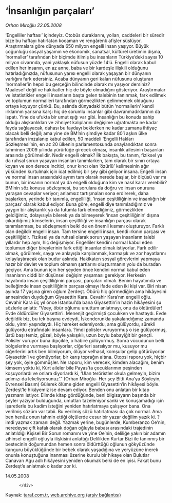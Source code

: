# ‘İnsanlığın parçaları’

*Orhan Miroğlu 22.05.2008*

<div class="yazi">‘Engelliler haftası’ içindeyiz. Otobüs duraklarını, yolları, caddeleri bir süredir bize bu haftayı hatırlatan kocaman ve rengârenk afişler süslüyor. 
Araştırmalara göre dünyada 650 milyon engelli insan yaşıyor. Büyük çoğunluğu sosyal yaşamın ve ekonomik, sanatsal, kültürel üretimin dışına, ‘normaller’ tarafından bir biçimde itilmiş bu insanların Türkiye’deki sayısı 10 milyon civarında, yani yaklaşık nüfusun yüzde 14’ü. 
Engelli olarak kabul edilen her insanın, en az anne, baba ve bir kardeşle ilişkili olduğunu hatırladığınızda, nüfusunun yarısı engelli olarak yaşayan bir dünyanın varlığını fark edersiniz.
Acaba dünyanın geri kalan nüfusunu oluşturan ‘normaller’in hepsi bu gerçeğin bilincinde olarak mı yaşıyor dersiniz? 
Maalesef değil ve hakikatler hiç de böyle olmadığını gösteriyor. Araştırmalar ve istatistikler engelli insanların başta gelen talebinin tanınmak, fark edilmek ve toplumun normalleri tarafından görmezlikten gelinmemek olduğunu ortaya koyuyor çünkü.
Bu, aslında dünyadaki bütün ‘normallerin’ kendi ırklarının yarısına karşı hiç de sorumlu insanlar gibi davranmadıklarının da ispatı. 
Yine de ufukta bir umut ışığı var gibi.
İnsanlığın bu konuda sahip olduğu alışkanlıkları ve zihniyet kalıplarını değişime uğratmakta ne kadar fayda sağlayacak, dahası bu faydayı beklerken ne kadar zamana ihtiyaç olacak belli değil; ama yine de BM’nin şimdiye kadar 80’i aşkın ülke tarafından imzalanıp kabul edilen, 50 maddeli ‘Engelli Hakları Sözleşmesi’nin, en az 20 ülkenin parlamentosunda onaylandıktan sonra tahminen 2009 yılında yürürlüğe girecek olması, insanlık ailesinin başarıları arasında görülmelidir. 
Nedir engelli olmak? 
İlk bakışta, bu tanım, fiziksel ya da ruhsal sorun yaşayan insanları tanımlarken, tam olarak bir sınırı ortaya koyan ve son derece incitici, onur kırıcı olan ‘özürlü’ kelimesinin ağır yükünden kurtulmak için icat edilmiş bir şey gibi geliyor insana.
Engelli insan ve normal insan arasındaki ayrım tam olarak nerede başlar, bir ölçüsü var mı bunun, bir insanın normal ya da engelli olduğuna kim ve nasıl karar verebilir? 
BM’nin söz konusu sözleşmesi, bu sorulara da doğru ve insan onuruna yaraşan cevaplar veriyor; anlamsız tartışmaları sona erdirerek, daha başlarken, yerinde bir tanımla, engelliliği, ‘insan çeşitliliğinin ve insanlığın bir parçası’ olarak kabul ediyor.
Buna göre, engelli diye tanımladığımız ve yaygın bir alışkanlık ya da tutumla fark etmediğimiz, görmezlikten geldiğimiz, dolayısıyla bilerek ya da bilmeyerek ‘insan çeşitliliğinin’ dışına çıkardığımız kimselerin, insan çeşitliliği ve insanlığın parçası olarak tanımlanması, bu sözleşmenin belki de en önemli kısmını oluşturuyor. 
Farklı olan değildir engelli insan. Tam tersine engelli insan, kendi ırkının parçası ve çeşitliliğidir. 
Fiziksel ya da ruhsal olarak sorun yaşayan insanların talebi yıllardır hep aynı, hiç değişmiyor. Engelliler kendini normal kabul eden toplumun diğer bireylerinin fark ettiği insanlar olmak istiyorlar. Fark edilir olmak, görülmek, saygı ve anlayışla karşılanmak, karmaşık ve zor hayatlarını kolaylaştıracak olan budur aslında. 
Hakikaten sosyal görevlerini yapmaya hazır bir devlet ve toplum olmanın şartlarını oluşturmanın yolu da buradan geçiyor.
Ama bunun için her şeyden önce kendini normal kabul eden insanların ciddi bir düşünsel değişim yaşaması gerekiyor. 
Herkesin hayatında insan çeşitliliğinin parçası, parçaları olmalı.
Benim hayatımda ve belleğimde insan çeşitliliğinin parçası olmayı ifade eden iki kişi var.
Biri nisan ayında 17 yaşına giren oğlum Zerdeşt. 
Öbürü hiç görmediğim ama hikâyesini annesinden duyduğum Giyasettin Kara.
Cevahir Kara’nın engelli oğlu. Cevahir Kara üç yıl önce İstanbul’da bana Giyasettin’in hazin hikâyesini şu sözlerle anlattı:
“Veey, öbür oğlumu unuttum anlatmayı, onu da öldürdüler! Evde öldürdüler Giyasettin’i. Menenjit geçirmişti çocukken ve hastaydı. Evde değildik biz, bu tek başına evdeydi, İskenderun’da yakalandığımız zamanda oldu, yirmi yaşındaydı. Hiç hareket edemiyordu, ama gülüyordu, sürekli gülüyordu etrafındaki insanlara. ?imdi polisler vuruyormuş o ise gülüyormuş, üstü başı temiz, güzel, böyle yakışıklı, uzun boylu babayiğit bir gençti. Polisler vuruyor buna dipçikle, o habire gülüyormuş. Sonra vücudunun belli bölgelerine vurmaya başlıyorlar, ciğerleri sarsılıyor mu, kusuyor mu ciğerlerini artık ben bilmiyorum, ölüyor velhasıl, komşular gelip götürüyorlar Giyasettin’i ve gömüyorlar, bir karış toprağın altına. Otopsi raporu yok, hiçbir şey yok, öyle gömmüşler. Ne raporu, kim verecek, kimden alacağım, benim kimsem yoktu ki, Kürt aileler bile Payas’ta çocuklarımın peşinden koşuyorlardı ve onlara diyorlardı ki, ‘Ulan teröristler okula gelmeyin, bizim adımızı da lekeliyorsunuz’.” (Orhan Miroğlu- Her şey Bitti Ana’ya Söyleyin, Evrensel Basım)
Gülerek ölüme giden engelli Giyasettin’in hikâyesi böyle. 
Zerdeşt’le hikâyemiz ise devam ediyor. Benden onu anlatan bir kitap yazmamı istiyor. Elimde kitap gördüğünde, beni bilgisayarın başında bir şeyler yazıyor bulduğunda, umutları tazeleniyor sanki ve konuşamadığı için işaretlerle bu kadim isteğini yeniden hatırlatmaya çalışıyor bana. 
Ona verilmiş sözüm var tabii. Bu verilmiş sözü hatırlatması da çok normal. 
Ama ben henüz onun tahmin ettiği ölçülerde cesur bir yazar değilim yazık ki.
?imdi yazmak zamanı değil.
Yazmak yerine, bugünlerde, Kumberanzo Oe’nin, neredeyse çift kafalı olarak doğan oğluyla babası arasındaki trajedinin anlatıldığı Kişisel Bir Sorun romanını ve yine Oe’nin, deliliğe yakın bir adamın zihinsel engelli oğluyla ilişkisini anlattığı Delilikten Kurtar Bizi ile tanınmış bir bestecinin doğumundan hemen sonra öldürttüğü oğlunun gökyüzünde kanguru büyüklüğünde bir bebek olarak yaşadığına ve yeryüzüne inerek onunla konuştuğuna inanması üzerine kurulu bir hikaye olan Bulutlar Canavarı Agu adlı hikâyesini yeniden okumak belki de en iyisi. 
Fakat bunu Zerdeşt’e anlatmak o kadar zor ki.

14.05.2008
                                    
          
          
          
          </div>

Kaynak: [taraf.com.tr](http://www.taraf.com.tr/orhan-miroglu/makale-insanligin-parcalari.htm), [web.archive.org (arşiv bağlantısı)](http://web.archive.org/web/20130721043451/http://www.taraf.com.tr/orhan-miroglu/makale-insanligin-parcalari.htm)
